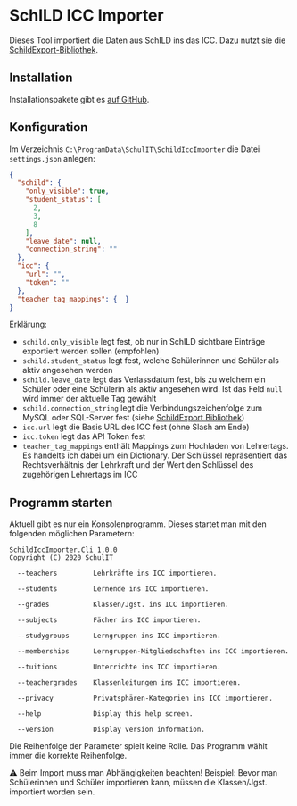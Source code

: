 # SchILD ICC Importer

Dieses Tool importiert die Daten aus SchILD ins das ICC. Dazu nutzt sie die [SchildExport-Bibliothek](https://github.com/schulit/schildexport).

## Installation

Installationspakete gibt es [auf GitHub](https://github.com/SchulIT/schild-icc-importer/releases).

## Konfiguration

Im Verzeichnis `C:\ProgramData\SchulIT\SchildIccImporter` die Datei `settings.json` anlegen:

```json
{
  "schild": {
    "only_visible": true,
    "student_status": [
      2,
      3,
      8
    ],
    "leave_date": null,
    "connection_string": ""
  },
  "icc": {
    "url": "",
    "token": ""
  },
  "teacher_tag_mappings": {  }
}
```

Erklärung:

* `schild.only_visible` legt fest, ob nur in SchILD sichtbare Einträge exportiert werden sollen (empfohlen)
* `schild.student_status` legt fest, welche Schülerinnen und Schüler als aktiv angesehen werden
* `schild.leave_date` legt das Verlassdatum fest, bis zu welchem ein Schüler oder eine Schülerin als aktiv angesehen wird. Ist das Feld `null` wird immer der aktuelle Tag gewählt
* `schild.connection_string` legt die Verbindungszeichenfolge zum MySQL oder SQL-Server fest (siehe [SchildExport Bibliothek](https://github.com/schulit/schildexport))
* `icc.url` legt die Basis URL des ICC fest (ohne Slash am Ende)
* `icc.token` legt das API Token fest
* `teacher_tag_mappings` enthält Mappings zum Hochladen von Lehrertags. Es handelts ich dabei um ein Dictionary. Der Schlüssel repräsentiert das Rechtsverhältnis der Lehrkraft und der Wert den Schlüssel des zugehörigen Lehrertags im ICC

## Programm starten

Aktuell gibt es nur ein Konsolenprogramm. Dieses startet man mit den folgenden möglichen Parametern:

```
SchildIccImporter.Cli 1.0.0
Copyright (C) 2020 SchulIT

  --teachers         Lehrkräfte ins ICC importieren.

  --students         Lernende ins ICC importieren.

  --grades           Klassen/Jgst. ins ICC importieren.

  --subjects         Fächer ins ICC importieren.

  --studygroups      Lerngruppen ins ICC importieren.

  --memberships      Lerngruppen-Mitgliedschaften ins ICC importieren.

  --tuitions         Unterrichte ins ICC importieren.

  --teachergrades    Klassenleitungen ins ICC importieren.

  --privacy          Privatsphären-Kategorien ins ICC importieren.

  --help             Display this help screen.

  --version          Display version information.
```

Die Reihenfolge der Parameter spielt keine Rolle. Das Programm wählt immer die korrekte Reihenfolge.

⚠ Beim Import muss man Abhängigkeiten beachten! Beispiel: Bevor man Schülerinnen und Schüler importieren kann, müssen die Klassen/Jgst. importiert worden sein.
